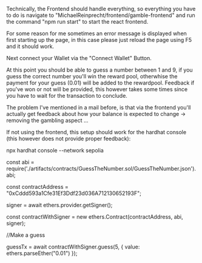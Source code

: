 Technically, the Frontend should handle everything, so everything you have to do is navigate to "MichaelReinprecht/frontend/gamble-frontend" and run the command "npm run start" to start the react frontend.

For some reason for me sometimes an error message is displayed when first starting up the page, in this case please just reload the page using F5 and it should work.

Next connect your Wallet via the "Connect Wallet" Button.

At this point you should be able to guess a number between 1 and 9, if you guess the correct number you'll win the reward pool, otherwhise the payment for your guess (0.01) will be added to the rewardpool. Feedback if you've won or not will be provided, this however takes some times since you have to wait for the transaction to conclude.

The problem I've mentioned in a mail before, is that via the frontend you'll actually get feedback about how your balance is expected to change -> removing the gambling aspect ... 


If not using the frontend, this setup should work for the hardhat console (this however does not provide proper feedback): 

npx hardhat console --network sepolia

const abi = require('./artifacts/contracts/GuessTheNumber.sol/GuessTheNumber.json').abi; 

const contractAddress = "0xCddd593a1Cfe31Ef3Ddf23d036A712130652193F";

signer = await ethers.provider.getSigner();

const contractWithSigner = new ethers.Contract(contractAddress, abi, signer);


//Make a guess

guessTx = await contractWithSigner.guess(5, { value: ethers.parseEther("0.01") });
